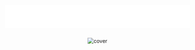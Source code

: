
<h1 align="center">
  <img src="profil.svg" alt="abdukulov"/>
</h1>


  <body style="text-align:center">
    <tr>
      <td>
        <img width="70%" src="https://raw.githubusercontent.com/oussamabouchikhi/oussamabouchikhi/master/assets/skills.png" alt="cover" />
      </td>
    </tr>
  </body>

